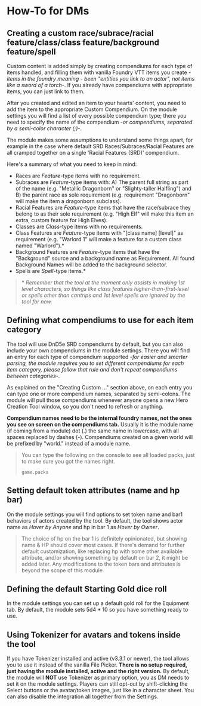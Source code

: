 # How-To for DMs

## Creating a custom race/subrace/racial feature/class/class feature/background feature/spell

Custom content is added simply by creating compendiums for each type of items handled, and filling them with vanilla Foundry VTT items you create *-items in the foundry meaning - been "entities you link to an actor", not items like a sword of a torch-*. If you already have compendiums with appropriate items, you can just link to them.

After you created and edited an item to your hearts' content, you need to add the item to the appropriate Custom Compendium. On the module settings you will find a list of every possible compendium type; there you need to specify the name of the compendium *-or compendiums, separated by a semi-color character (;)-*.

The module makes some assumptions to understand some things apart, for example in the case where default SRD Races/Subraces/Racial Features are all cramped together on a single 'Racial Features (SRD)' compendium.

Here's a summary of what you need to keep in mind:

- Races are *Feature*-type items with no requirement.
- Subraces are *Feature*-type items with: A) The parent full string as part of the name (e.g. "Metallic Dragonborn" or "Slighty-taller Halfling") and B) the parent race as sole requirement (e.g. requirement "Dragonborn" will make the item a dragonborn subclass).
- Racial Features are *Feature*-type items that have the race/subrace they belong to as their sole requirement (e.g. "High Elf" will make this item an extra, custom feature for High Elves).
- Classes are *Class*-type items with no requirements.
- Class Features are *Feature*-type items with "[class name] [level]" as requirement (e.g. "Warlord 1" will make a feature for a custom class named "Warlord").*
- Background Features are *Feature*-type items that have the "Background" source and a background name as Requirement. All found Background Names will be added to the background selector.
- Spells are *Spell*-type items.*

> \* *Remember that the tool at the moment only assists in making 1st level characters, so things like class features higher-than-first-level or spells other than cantrips and 1st level spells are ignored by the tool for now.*

## Defining what compendiums to use for each item category

The tool will use DnD5e SRD compendiums by default, but you can also include your own compendiums in the module settings. There you will find an entry for each type of compendium supported *-for easier and smarter parsing, the module requires you to set different compendiums for each item category, please follow that rule and don't repeat compendiums between categories-*.

As explained on the "Creating Custom ..." section above, on each entry you can type one or more compendium names, separated by semi-colons. The module will pull those compendiums whenever anyone opens a new Hero Creation Tool window, so you don't need to refresh or anything.

**Compendium names need to be the internal foundry names, not the ones you see on screen on the compendiums tab.** Usually it is the module name (if coming from a module) dot (.) the same name in lowercase, with all spaces replaced by dashes (-). Compendiums created on a given world will be prefixed by "world." instead of a module name. 

> You can type the following on the console to see all loaded packs, just to make sure you got the names right.
>```
>game.packs
>```

## Setting default token attributes (name and hp bar)

On the module settings you will find options to set token name and bar1 behaviors of actors created by the tool. By default, the tool shows actor name as *Hover by Anyone* and hp in bar 1 as *Hover by Owner*.

>The choice of hp on the bar 1 is definitely opinionated, but showing name & HP should cover most cases. If there's demand for further default customization, like replacing hp with some other available attribute, and/or showing something by default on bar 2, it might be added later. Any modifications to the token bars and attributes is beyond the scope of this module.

## Defining the default Starting Gold dice roll

In the module settings you can set up a default gold roll for the Equipment tab. By default, the module sets 5d4 * 10 so you have something ready to use.

## Using Tokenizer for avatars and tokens inside the tool

If you have Tokenizer installed and active (v3.3.1 or newer), the tool allows you to use it instead of the vanilla File Picker. **There is no setup required, just having the module installed, active and the right version.** By default, the module will **NOT** use Tokenizer as primary option, you as DM needs to set it on the module settings. Players can still opt-out by shift-clicking the Select buttons or the avatar/token images, just like in a character sheet. You can also disable the integration all together from the Settings.
